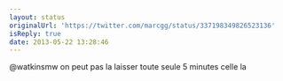 ```yaml
---
layout: status
originalUrl: 'https://twitter.com/marcgg/status/337198349826523136'
isReply: true
date: 2013-05-22 13:28:46
---
```


@watkinsmw on peut pas la laisser toute seule 5 minutes celle la
